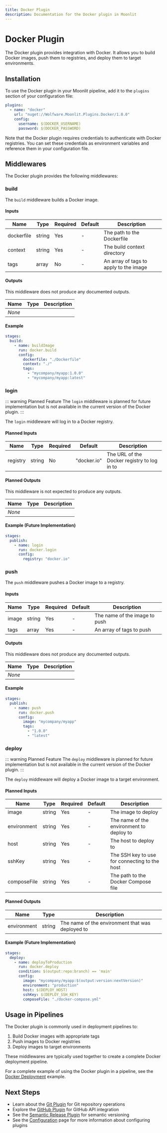 ```yaml
---
title: Docker Plugin
description: Documentation for the Docker plugin in Moonlit
---
```


# Docker Plugin

The Docker plugin provides integration with Docker. It allows you to build Docker images, push them to registries, and deploy them to target environments.

## Installation

To use the Docker plugin in your Moonlit pipeline, add it to the `plugins` section of your configuration file:

```yaml
plugins:
  - name: "docker"
    url: "nuget://Wolfware.Moonlit.Plugins.Docker/1.0.0"
    config:
      username: $(DOCKER_USERNAME)
      password: $(DOCKER_PASSWORD)
```

Note that the Docker plugin requires credentials to authenticate with Docker registries. You can set these credentials as environment variables and reference them in your configuration file.

## Middlewares

The Docker plugin provides the following middlewares:

### build

The `build` middleware builds a Docker image.

#### Inputs

| Name | Type | Required | Default | Description |
|------|------|----------|---------|-------------|
| dockerfile | string | Yes | - | The path to the Dockerfile |
| context | string | Yes | - | The build context directory |
| tags | array | No | - | An array of tags to apply to the image |

#### Outputs

This middleware does not produce any documented outputs.

| Name | Type | Description |
|------|------|-------------|
| *None* | | |

#### Example

```yaml
stages:
  build:
    - name: buildImage
      run: docker.build
      config:
        dockerfile: "./Dockerfile"
        context: "./"
        tags:
          - "mycompany/myapp:1.0.0"
          - "mycompany/myapp:latest"
```

### login

::: warning Planned Feature
The `login` middleware is planned for future implementation but is not available in the current version of the Docker plugin.
:::

The `login` middleware will log in to a Docker registry.

#### Planned Inputs

| Name | Type | Required | Default | Description |
|------|------|----------|---------|-------------|
| registry | string | No | "docker.io" | The URL of the Docker registry to log in to |

#### Planned Outputs

This middleware is not expected to produce any outputs.

| Name | Type | Description |
|------|------|-------------|
| *None* | | |

#### Example (Future Implementation)

```yaml
stages:
  publish:
    - name: login
      run: docker.login
      config:
        registry: "docker.io"
```

### push

The `push` middleware pushes a Docker image to a registry.

#### Inputs

| Name | Type | Required | Default | Description |
|------|------|----------|---------|-------------|
| image | string | Yes | - | The name of the image to push |
| tags | array | Yes | - | An array of tags to push |

#### Outputs

This middleware does not produce any documented outputs.

| Name | Type | Description |
|------|------|-------------|
| *None* | | |

#### Example

```yaml
stages:
  publish:
    - name: push
      run: docker.push
      config:
        image: "mycompany/myapp"
        tags:
          - "1.0.0"
          - "latest"
```

### deploy

::: warning Planned Feature
The `deploy` middleware is planned for future implementation but is not available in the current version of the Docker plugin.
:::

The `deploy` middleware will deploy a Docker image to a target environment.

#### Planned Inputs

| Name | Type | Required | Default | Description |
|------|------|----------|---------|-------------|
| image | string | Yes | - | The image to deploy |
| environment | string | Yes | - | The name of the environment to deploy to |
| host | string | Yes | - | The host to deploy to |
| sshKey | string | Yes | - | The SSH key to use for connecting to the host |
| composeFile | string | Yes | - | The path to the Docker Compose file |

#### Planned Outputs

| Name | Type | Description |
|------|------|-------------|
| environment | string | The name of the environment that was deployed to |

#### Example (Future Implementation)

```yaml
stages:
  deploy:
    - name: deployToProduction
      run: docker.deploy
      condition: $(output:repo:branch) == 'main'
      config:
        image: "mycompany/myapp:$(output:version:nextVersion)"
        environment: "production"
        host: $(DEPLOY_HOST)
        sshKey: $(DEPLOY_SSH_KEY)
        composeFile: "./docker-compose.yml"
```

## Usage in Pipelines

The Docker plugin is commonly used in deployment pipelines to:

1. Build Docker images with appropriate tags
2. Push images to Docker registries
3. Deploy images to target environments

These middlewares are typically used together to create a complete Docker deployment pipeline.

For a complete example of using the Docker plugin in a pipeline, see the [Docker Deployment](./examples/docker-deployment.md) example.

## Next Steps

- Learn about the [Git Plugin](./git.md) for Git repository operations
- Explore the [GitHub Plugin](./github.md) for GitHub API integration
- See the [Semantic Release Plugin](./semantic-release.md) for semantic versioning
- See the [Configuration](../guide/concepts/configuration.md) page for more information about configuring plugins
